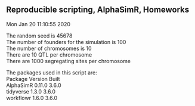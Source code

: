 ## Reproducible scripting, AlphaSimR, Homeworks  
Mon Jan 20 11:10:55 2020  
  
The random seed is 45678  
The number of founders for the simulation is 100  
The number of chromosomes is 10  
There are 10 QTL per chromosome  
There are 1000 segregating sites per chromosome  
  
The packages used in this script are:  
Package	Version	Built  
AlphaSimR	0.11.0	3.6.0  
tidyverse	1.3.0	3.6.0  
workflowr	1.6.0	3.6.0  
